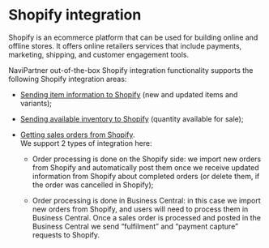 # Shopify integration

Shopify is an ecommerce platform that can be used for building online and offline stores. It offers online retailers services that include payments, marketing, shipping, and customer engagement tools.

NaviPartner out-of-the-box Shopify integration functionality supports the following Shopify integration areas:

- [Sending item information to Shopify](./syncitemslist.md) (new and updated items and variants);

- [Sending available inventory to Shopify](./sending_inventory.md) (quantity available for sale);

- [Getting sales orders from Shopify](./getting_orders.md).         
We support 2 types of integration here:

    -	Order processing is done on the Shopify side: we import new orders from Shopify and automatically post them once we receive updated information from Shopify about completed orders (or delete them, if the order was cancelled in Shopify);

    -	Order processing is done in Business Central: in this case we import new orders from Shopify, and users will need to process them in Business Central. Once a sales order is processed and posted in the Business Central we send “fulfilment” and “payment capture” requests to Shopify.
